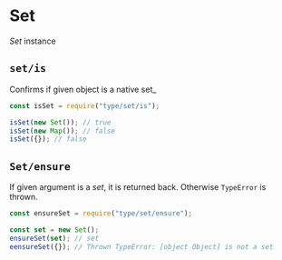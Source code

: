 # Set

_Set_ instance

## `set/is`

Confirms if given object is a native set\_

```javascript
const isSet = require("type/set/is");

isSet(new Set()); // true
isSet(new Map()); // false
isSet({}); // false
```

## `Set/ensure`

If given argument is a _set_, it is returned back. Otherwise `TypeError` is thrown.

```javascript
const ensureSet = require("type/set/ensure");

const set = new Set();
ensureSet(set); // set
eensureSet({}); // Thrown TypeError: [object Object] is not a set
```
